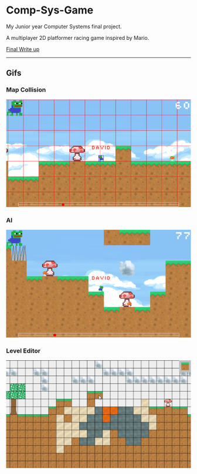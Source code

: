 # Comp-Sys-Game
My Junior year Computer Systems final project.

A multiplayer 2D platformer racing game inspired by Mario.

[Final Write up](https://docs.google.com/document/d/1ZrBdmDC3mPKW8WBs2oiFVnDh3YAa9JtnFWzbwMsXas0/edit?usp=sharing)

------

## Gifs

### Map Collision

![](https://github.com/davidhaas6/Comp-Sys-Game/blob/master/resources/collision.gif)

### AI

![](https://github.com/davidhaas6/Comp-Sys-Game/blob/master/resources/ai.gif)

### Level Editor

![](https://github.com/davidhaas6/Comp-Sys-Game/blob/master/resources/editor.gif)
